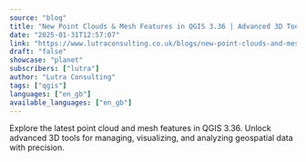 ```yaml
---
source: "blog"
title: "New Point Clouds & Mesh Features in QGIS 3.36 | Advanced 3D Tools"
date: "2025-01-31T12:57:07"
link: "https://www.lutraconsulting.co.uk/blogs/new-point-clouds-and-mesh-features-in-qgis-3-36?utm_source=qgis"
draft: "false"
showcase: "planet"
subscribers: ["lutra"]
author: "Lutra Consulting"
tags: ["qgis"]
languages: ["en_gb"]
available_languages: ["en_gb"]
---
```


Explore the latest point cloud and mesh features in QGIS 3.36. Unlock advanced 3D tools for managing, visualizing, and analyzing geospatial data with precision.

